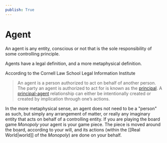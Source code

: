 ```yaml
---
publish: True
---
```

# Agent

An agent is any entity, conscious or not that is the sole responsibility of some controlling principle. 

Agents have a legal definition, and a more metaphysical definition. 

According to the Cornell Law School Legal Information Institute

> An agent is a person authorized to act on behalf of another person. The party an agent is authorized to act for is known as the [principal](https://www.law.cornell.edu/wex/principal). A [principal-agent](https://www.law.cornell.edu/wex/agency) relationship can either be intentionally created or created by implication through one’s actions.


In the more metaphysical sense, an agent does not need to be a "person" as such, but simply any arrangement of matter, or really any imaginary entity that acts on behalf of a controlling entity.  If you are playing the board game *Monopoly* your agent is your game piece. The piece is moved around the board, according to your will, and its actions (within the [[Real World|world]] of the *Monopoly*) are done on your behalf.

